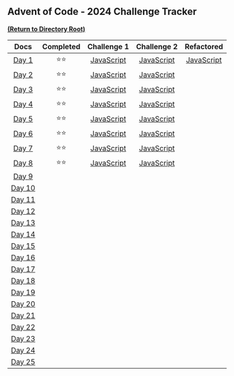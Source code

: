 ## Advent of Code - 2024 Challenge Tracker

[<a align="right" href="https://github.com/BeckTimothy/Advent-of-Code/">**(Return to Directory Root)**</a>](https://github.com/BeckTimothy/Advent-of-Code/)

|                    **Docs**                    |   **Completed**    |                                       **Challenge 1**                                        |                                       **Challenge 2**                                        |                                         **Refactored**                                         |
|:----------------------------------------------:|:------------------:|:--------------------------------------------------------------------------------------------:|:--------------------------------------------------------------------------------------------:|:----------------------------------------------------------------------------------------------:|
|  [Day 1](https://adventofcode.com/2024/day/1)  |    :star::star:    | [JavaScript](https://github.com/BeckTimothy/Advent-of-Code/blob/master/2024/12-01-24/ch1.js) | [JavaScript](https://github.com/BeckTimothy/Advent-of-Code/blob/master/2024/12-01-24/ch2.js) | [JavaScript](https://github.com/BeckTimothy/Advent-of-Code/blob/master/2024/12-01-24/ch2.5.js) |
|  [Day 2](https://adventofcode.com/2024/day/2)  |    :star::star:    | [JavaScript](https://github.com/BeckTimothy/Advent-of-Code/blob/master/2024/12-02-24/ch1.js) | [JavaScript](https://github.com/BeckTimothy/Advent-of-Code/blob/master/2024/12-02-24/ch2.js) |                                                                                                |
|  [Day 3](https://adventofcode.com/2024/day/3)  |    :star::star:    | [JavaScript](https://github.com/BeckTimothy/Advent-of-Code/blob/master/2024/12-03-24/ch1.js) | [JavaScript](https://github.com/BeckTimothy/Advent-of-Code/blob/master/2024/12-03-24/ch2.js) |                                                                                                |
|  [Day 4](https://adventofcode.com/2024/day/4)  |    :star::star:    | [JavaScript](https://github.com/BeckTimothy/Advent-of-Code/blob/master/2024/12-04-24/ch1.js) | [JavaScript](https://github.com/BeckTimothy/Advent-of-Code/blob/master/2024/12-04-24/ch2.js) |                                                                                                |
|  [Day 5](https://adventofcode.com/2024/day/5)  |    :star::star:    | [JavaScript](https://github.com/BeckTimothy/Advent-of-Code/blob/master/2024/12-05-24/ch1.js) | [JavaScript](https://github.com/BeckTimothy/Advent-of-Code/blob/master/2024/12-05-24/ch2.js) |                                                                                                |
|  [Day 6](https://adventofcode.com/2024/day/6)  |    :star::star:    | [JavaScript](https://github.com/BeckTimothy/Advent-of-Code/blob/master/2024/12-06-24/ch1.js) | [JavaScript](https://github.com/BeckTimothy/Advent-of-Code/blob/master/2024/12-06-24/ch2.js) |                                                                                                | 
|  [Day 7](https://adventofcode.com/2024/day/7)  |    :star::star:    | [JavaScript](https://github.com/BeckTimothy/Advent-of-Code/blob/master/2024/12-07-24/ch1.js) | [JavaScript](https://github.com/BeckTimothy/Advent-of-Code/blob/master/2024/12-07-24/ch2.js) |                                                                                                |
|  [Day 8](https://adventofcode.com/2024/day/8)  |    :star::star:    | [JavaScript](https://github.com/BeckTimothy/Advent-of-Code/blob/master/2024/12-08-24/ch1.js) | [JavaScript](https://github.com/BeckTimothy/Advent-of-Code/blob/master/2024/12-08-24/ch2.js) |                                                                                                |
|  [Day 9](https://adventofcode.com/2024/day/9)  |                    |                                                                                              |                                                                                              |                                                                                                |
| [Day 10](https://adventofcode.com/2024/day/10) |                    |                                                                                              |                                                                                              |                                                                                                |
| [Day 11](https://adventofcode.com/2024/day/11) |                    |                                                                                              |                                                                                              |                                                                                                |
| [Day 12](https://adventofcode.com/2024/day/12) |                    |                                                                                              |                                                                                              |                                                                                                |
| [Day 13](https://adventofcode.com/2024/day/13) |                    |                                                                                              |                                                                                              |                                                                                                |
| [Day 14](https://adventofcode.com/2024/day/14) |                    |                                                                                              |                                                                                              |                                                                                                |
| [Day 15](https://adventofcode.com/2024/day/15) |                    |                                                                                              |                                                                                              |                                                                                                |
| [Day 16](https://adventofcode.com/2024/day/16) |                    |                                                                                              |                                                                                              |                                                                                                |
| [Day 17](https://adventofcode.com/2024/day/17) |                    |                                                                                              |                                                                                              |                                                                                                |
| [Day 18](https://adventofcode.com/2024/day/18) |                    |                                                                                              |                                                                                              |                                                                                                |
| [Day 19](https://adventofcode.com/2024/day/19) |                    |                                                                                              |                                                                                              |                                                                                                |
| [Day 20](https://adventofcode.com/2024/day/20) |                    |                                                                                              |                                                                                              |                                                                                                |
| [Day 21](https://adventofcode.com/2024/day/21) |                    |                                                                                              |                                                                                              |                                                                                                |
| [Day 22](https://adventofcode.com/2024/day/22) |                    |                                                                                              |                                                                                              |                                                                                                |
| [Day 23](https://adventofcode.com/2024/day/23) |                    |                                                                                              |                                                                                              |                                                                                                |
| [Day 24](https://adventofcode.com/2024/day/24) |                    |                                                                                              |                                                                                              |                                                                                                |
| [Day 25](https://adventofcode.com/2024/day/25) |                    |                                                                                              |                                                                                              |                                                                                                |